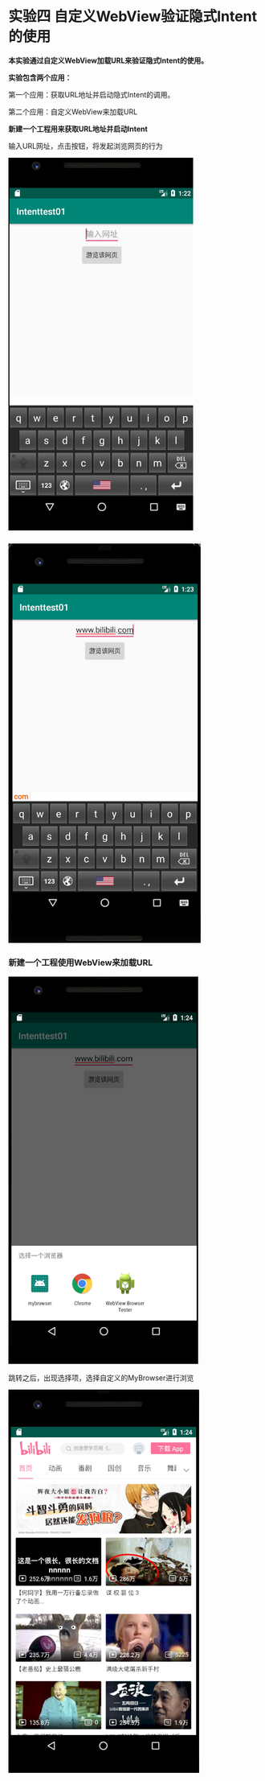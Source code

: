 # 实验四  **自定义WebView验证隐式Intent的使用**

**本实验通过自定义WebView加载URL来验证隐式Intent的使用。** 

**实验包含两个应用：** 

第一个应用：获取URL地址并启动隐式Intent的调用。 

第二个应用：自定义WebView来加载URL



**新建一个工程用来获取URL地址并启动Intent**



输入URL网址，点击按钮，将发起浏览网页的行为

<img src="./image/1.png" />

##### 

![](./image/2.png)

### **新建一个工程使用WebView来加载URL**



![](./image/3.png)

跳转之后，出现选择项，选择自定义的MyBrowser进行浏览

![](./image/4.png)

